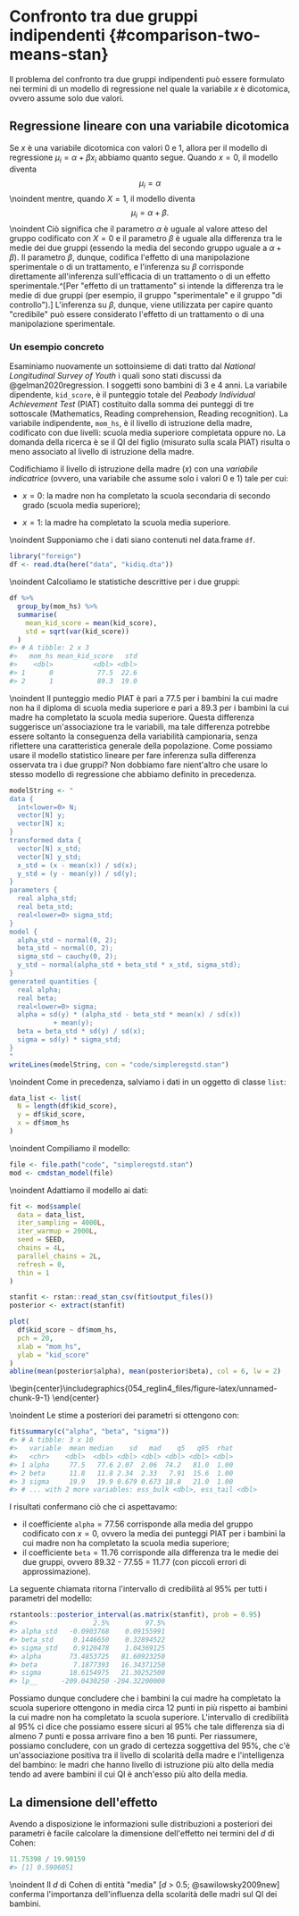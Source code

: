 # Confronto tra due gruppi indipendenti {#comparison-two-means-stan}



Il problema del confronto tra due gruppi indipendenti può essere formulato nei termini di un modello di regressione nel quale la variabile $x$ è dicotomica, ovvero assume solo due valori. 


## Regressione lineare con una variabile dicotomica

Se $x$ è una variabile dicotomica con valori 0 e 1, allora per il modello di regressione $\mu_i = \alpha + \beta x_i$ abbiamo quanto segue. Quando $x=0$, il modello diventa 
$$
\mu_i = \alpha
$$
\noindent
mentre, quando $X=1$, il modello diventa
$$
\mu_i = \alpha + \beta.
$$
\noindent
Ciò significa che il parametro $\alpha$ è uguale al valore atteso del gruppo codificato con $X=0$ e il parametro $\beta$ è uguale alla differenza tra le medie dei due gruppi (essendo la media del secondo gruppo uguale a $\alpha + \beta$). Il parametro $\beta$, dunque, codifica l'effetto di una manipolazione sperimentale o di un trattamento, e l'inferenza su $\beta$ corrisponde direttamente all'inferenza sull'efficacia di un trattamento o di un effetto sperimentale.^[Per "effetto di un trattamento" si intende la differenza tra le medie di due gruppi (per esempio, il gruppo "sperimentale" e il gruppo "di controllo").] L'inferenza su $\beta$, dunque, viene utilizzata per capire quanto "credibile" può essere considerato l'effetto di un trattamento o di una manipolazione sperimentale.


### Un esempio concreto

Esaminiamo nuovamente un sottoinsieme di dati tratto dal _National Longitudinal Survey of Youth_ i quali sono stati discussi da @gelman2020regression. I soggetti sono bambini di 3 e 4 anni. La variabile dipendente, `kid_score`, è il punteggio totale del _Peabody Individual Achievement Test_ (PIAT) costituito dalla somma dei punteggi di tre sottoscale (Mathematics, Reading comprehension, Reading recognition). La variabile indipendente, `mom_hs`, è il livello di istruzione della madre, codificato con due livelli: scuola media superiore completata oppure no. La domanda della ricerca è se il QI del figlio (misurato sulla scala PIAT) risulta o meno associato al livello di istruzione della madre.

Codifichiamo il livello di istruzione della madre ($x$) con una _variabile indicatrice_ (ovvero, una variabile che assume solo i valori 0 e 1) tale per cui:

- $x=0$: la madre non ha completato la scuola secondaria di secondo grado (scuola media superiore);

- $x=1$: la madre ha completato la scuola media superiore.

\noindent
Supponiamo che i dati siano contenuti nel data.frame `df`. 


```r
library("foreign")
df <- read.dta(here("data", "kidiq.dta"))
```

\noindent
Calcoliamo le statistiche descrittive per i due gruppi:


```r
df %>%
  group_by(mom_hs) %>%
  summarise(
    mean_kid_score = mean(kid_score),
    std = sqrt(var(kid_score))
  )
#> # A tibble: 2 x 3
#>   mom_hs mean_kid_score   std
#>    <dbl>          <dbl> <dbl>
#> 1      0           77.5  22.6
#> 2      1           89.3  19.0
```

\noindent
Il punteggio medio PIAT è pari a 77.5 per i bambini la cui madre non ha il diploma di scuola media superiore e pari a 89.3 per i bambini la cui madre ha completato la scuola media superiore. Questa differenza suggerisce un'associazione tra le variabili, ma tale differenza potrebbe essere soltanto la conseguenza della variabilità campionaria, senza riflettere una caratteristica generale della popolazione. Come possiamo usare il modello statistico lineare per fare inferenza sulla differenza osservata tra i due gruppi? Non dobbiamo fare nient'altro che usare lo stesso modello di regressione che abbiamo definito in precedenza.


```r
modelString <- "
data {
  int<lower=0> N;
  vector[N] y;
  vector[N] x;
}
transformed data {
  vector[N] x_std;
  vector[N] y_std;
  x_std = (x - mean(x)) / sd(x);
  y_std = (y - mean(y)) / sd(y);
}
parameters {
  real alpha_std;
  real beta_std;
  real<lower=0> sigma_std;
}
model {
  alpha_std ~ normal(0, 2);
  beta_std ~ normal(0, 2);
  sigma_std ~ cauchy(0, 2);
  y_std ~ normal(alpha_std + beta_std * x_std, sigma_std);
}
generated quantities {
  real alpha;
  real beta;
  real<lower=0> sigma;
  alpha = sd(y) * (alpha_std - beta_std * mean(x) / sd(x))
           + mean(y);
  beta = beta_std * sd(y) / sd(x);
  sigma = sd(y) * sigma_std;
}
"
writeLines(modelString, con = "code/simpleregstd.stan")
```

\noindent
Come in precedenza, salviamo i dati in un oggetto di classe `list`:


```r
data_list <- list(
  N = length(df$kid_score),
  y = df$kid_score,
  x = df$mom_hs
)
```

\noindent
Compiliamo il modello:


```r
file <- file.path("code", "simpleregstd.stan")
mod <- cmdstan_model(file)
```

\noindent
Adattiamo il modello ai dati:


```r
fit <- mod$sample(
  data = data_list,
  iter_sampling = 4000L,
  iter_warmup = 2000L,
  seed = SEED,
  chains = 4L,
  parallel_chains = 2L,
  refresh = 0,
  thin = 1
)
```


```r
stanfit <- rstan::read_stan_csv(fit$output_files())
posterior <- extract(stanfit)
```


```r
plot(
  df$kid_score ~ df$mom_hs,
  pch = 20,
  xlab = "mom_hs",
  ylab = "kid_score"
)
abline(mean(posterior$alpha), mean(posterior$beta), col = 6, lw = 2)
```



\begin{center}\includegraphics{054_reglin4_files/figure-latex/unnamed-chunk-9-1} \end{center}

\noindent
Le stime a posteriori dei parametri si ottengono con:


```r
fit$summary(c("alpha", "beta", "sigma"))
#> # A tibble: 3 x 10
#>   variable  mean median    sd   mad    q5   q95  rhat
#>   <chr>    <dbl>  <dbl> <dbl> <dbl> <dbl> <dbl> <dbl>
#> 1 alpha     77.5   77.6 2.07  2.06  74.2   81.0  1.00
#> 2 beta      11.8   11.8 2.34  2.33   7.91  15.6  1.00
#> 3 sigma     19.9   19.9 0.679 0.673 18.8   21.0  1.00
#> # ... with 2 more variables: ess_bulk <dbl>, ess_tail <dbl>
```

I risultati confermano ciò che ci aspettavamo: 

- il coefficiente $\texttt{alpha} = 77.56$ corrisponde alla media del gruppo codificato con $x = 0$, ovvero la media dei punteggi PIAT per i bambini la cui madre non ha completato la scuola media superiore; 
- il coefficiente $\texttt{beta} = 11.76$ corrisponde alla differenza tra le medie dei due gruppi, ovvero 89.32 - 77.55 = 11.77 (con piccoli errori di approssimazione). 

La seguente chiamata ritorna l'intervallo di credibilità al 95% per tutti i parametri del modello:

```r
rstantools::posterior_interval(as.matrix(stanfit), prob = 0.95)
#>                   2.5%         97.5%
#> alpha_std   -0.0903768    0.09155991
#> beta_std     0.1446650    0.32894522
#> sigma_std    0.9120478    1.04369125
#> alpha       73.4853725   81.60923250
#> beta         7.1877393   16.34371250
#> sigma       18.6154975   21.30252500
#> lp__      -209.0430250 -204.32200000
```

Possiamo dunque concludere che i bambini la cui madre ha completato la scuola superiore ottengono in media circa 12 punti in più rispetto ai bambini la cui madre non ha completato la scuola superiore. L'intervallo di credibilità al 95% ci dice che possiamo essere sicuri al 95% che tale differenza sia di almeno 7 punti e possa arrivare fino a ben 16 punti. Per riassumere, possiamo concludere, con un grado di certezza soggettiva del 95%, che c'è un'associazione positiva tra il livello di scolarità della madre e l'intelligenza del bambino: le madri che hanno livello di istruzione più alto della media tendo ad avere bambini il cui QI è anch'esso più alto della media.


## La dimensione dell'effetto

Avendo a disposizione le informazioni sulle distribuzioni a posteriori dei parametri è facile calcolare la dimensione dell'effetto nei termini del $d$ di Cohen:


```r
11.75398 / 19.90159
#> [1] 0.5906051
```
\noindent
Il $d$ di Cohen di entità "media" [$d$ > 0.5; @sawilowsky2009new] conferma l'importanza dell'influenza della scolarità delle madri sul QI dei bambini. 

